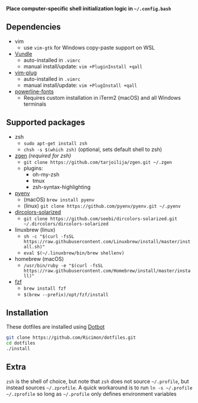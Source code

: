 **Place computer-specific shell initialization logic in `~/.config.bash`**

## Dependencies
- vim
	- use `vim-gtk` for Windows copy-paste support on WSL
- [Vundle](https://github.com/VundleVim/Vundle.vim)
	- auto-installed in `.vimrc`
	- manual install/update: `vim +PluginInstall +qall`
- [vim-plug](https://github.com/junegunn/vim-plug)
	- auto-installed in `.vimrc`
	- manual install/update: `vim +PlugInstall +qall`
- [powerline-fonts](https://github.com/powerline/fonts)
	- Requires custom installation in iTerm2 (macOS) and all Windows terminals

## Supported packages
- zsh
	- `sudo apt-get install zsh`
	- `chsh -s $(which zsh)` (optional, sets default shell to zsh)
- [zgen](https://github.com/tarjoilija/zgen) *(required for zsh)*
	- `git clone https://github.com/tarjoilija/zgen.git ~/.zgen`
	- plugins:
		- oh-my-zsh
		- tmux
		- zsh-syntax-highlighting
- [pyenv](https://github.com/pyenv/pyenv)
	- (macOS) `brew install pyenv`
	- (linux) `git clone https://github.com/pyenv/pyenv.git ~/.pyenv`
- [dircolors-solarized](https://github.com/seebi/dircolors-solarized)
	- `git clone https://github.com/seebi/dircolors-solarized.git ~/.dircolors/dircolors-solarized`
- linuxbrew (linux)
	- `sh -c "$(curl -fsSL https://raw.githubusercontent.com/Linuxbrew/install/master/install.sh)"`
	- `eval $(~/.linuxbrew/bin/brew shellenv)`
- homebrew (macOS)
	- `/usr/bin/ruby -e "$(curl -fsSL https://raw.githubusercontent.com/Homebrew/install/master/install)"`
- [fzf](https://github.com/junegunn/fzf)
	- `brew install fzf`
	- `$(brew --prefix)/opt/fzf/install`

## Installation
These dotfiles are installed using [Dotbot](https://github.com/anishathalye/dotbot)
```bash
git clone https://github.com/Ricimon/dotfiles.git
cd dotfiles
./install
```

## Extra
`zsh` is the shell of choice, but note that `zsh` does not source `~/.profile`, but instead sources `~/.zprofile`. A quick workaround is to run `ln -s ~/.profile ~/.zprofile` so long as `~/.profile` only defines environment variables
